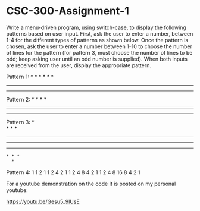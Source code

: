 # CSC-300-Assignment-1

Write a menu-driven program, using switch-case, to display the following patterns based on user input.
First, ask the user to enter a number, between 1-4 for the different types of patterns as shown below. Once
the pattern is chosen, ask the user to enter a number between 1-10 to choose the number of lines for the
pattern (for pattern 3, must choose the number of lines to be odd; keep asking user until an odd number is
supplied). When both inputs are received from the user, display the appropriate pattern.


Pattern 1:
        *
      * *
    * * *
  * * * *
* * * * *

Pattern 2:
      *
    * * *
  * * * * *
* * * * * * *

Pattern 3:
      *  
    * * *
  * * * * *
* * * * * * *
  * * * * *
    * * *
      *
      
Pattern 4:
         1
       1 2 1
     1 2 4 2 1
   1 2 4 8 4 2 1
 1 2 4 8 16 8 4 2 1
 
 For a youtube demonstration on the code
 It is posted on my personal youtube:
 
 https://youtu.be/Gesu5_9lUsE
      
